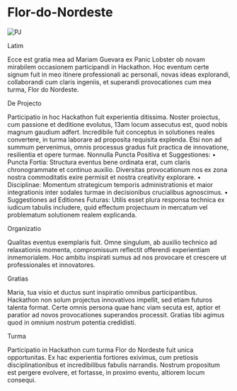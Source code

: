 # Flor-do-Nordeste

![PJ](https://github.com/user-attachments/assets/c10c938c-47fa-42f1-8860-4c7f5b48cbcb)




Latim

Ecce est gratia mea ad Mariam Guevara ex Panic Lobster ob novam mirabilem occasionem participandi in Hackathon. Hoc eventum certe signum fuit in meo itinere professionali ac personali, novas ideas explorandi, collaborandi cum claris ingeniis, et superandi provocationes cum mea turma, Flor do Nordeste.

De Projecto

Participatio in hoc Hackathon fuit experientia ditissima. Noster proiectus, cum passione et deditione evolutus, 13am locum assecutus est, quod nobis magnum gaudium adfert. Incredibile fuit conceptus in solutiones reales convertere, in turma laborare ad proposita requisita explenda. Etsi non ad summum pervenimus, omnis processus gradus fuit practica de innovatione, resilientia et opere turmae.
Nonnulla Puncta Positiva et Suggestiones:
    • Puncta Fortia: Structura eventus bene ordinata erat, cum claris chronogrammate et continuo auxilio. Diversitas provocationum nos ex zona nostra commoditatis exire permisit et nostra creativity explorare.
    • Disciplinae: Momentum strategicum temporis administrationis et maior integrationis inter sodales turmae in decisionibus crucialibus agnoscimus.
    • Suggestiones ad Editiones Futuras: Utilis esset plura responsa technica ex iudicum tabulis includere, quid effectum projectuum in mercatum vel problematum solutionem realem explicanda.
    
Organizatio

Qualitas eventus exemplaris fuit. Omne singulum, ab auxilio technico ad relaxationis momenta, compromissum reflectit offerendi experientiam inmemorialem. Hoc ambitu inspirati sumus ad nos provocare et crescere ut professionales et innovatores.

Gratias

Maria, tua visio et ductus sunt inspiratio omnibus participantibus. Hackathon non solum projectus innovativos impellit, sed etiam futuros talenta format. Certe omnis persona quae hanc viam secuta est, aptior et paratior ad novos provocationes 
superandos processit. Gratias tibi agimus quod in omnium nostrum potentia credidisti.

Turma

Participatio in Hackathon cum turma Flor do Nordeste fuit unica opportunitas. Ex hac experientia fortiores exivimus, cum pretiosis disciplinationibus et incredibilibus fabulis narrandis. Nostrum propositum est pergere evolvere, et fortasse, in proximo eventu, altiorem locum consequi.


